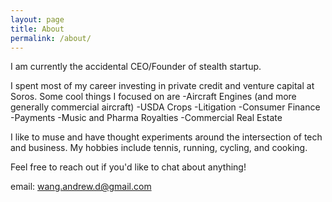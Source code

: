```yaml
---
layout: page
title: About
permalink: /about/
---
```


I am currently the accidental CEO/Founder of stealth startup. 

I spent most of my career investing in private credit and venture capital at Soros. Some cool things I focused on are
-Aircraft Engines (and more generally commercial aircraft)
-USDA Crops
-Litigation
-Consumer Finance
-Payments
-Music and Pharma Royalties
-Commercial Real Estate

I like to muse and have thought experiments around the intersection of tech and business. My hobbies include tennis, running, cycling, and cooking.

Feel free to reach out if you'd like to chat about anything!

email: wang.andrew.d@gmail.com
